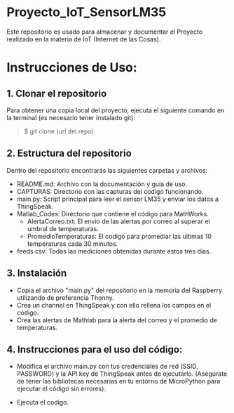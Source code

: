 # Proyecto_IoT_SensorLM35

Este repositorio es usado para almacenar y documentar el Proyecto realizado en la materia de IoT (Internet de las Cosas).

# Instrucciones de Uso:

## 1. Clonar el repositorio
Para obtener una copia local del proyecto, ejecuta el siguiente comando en la terminal (es necesario tener instalado git): 
 > $ git clone (url del repo)

## 2. Estructura del repositorio
Dentro del repositorio encontrarás las siguientes carpetas y archivos: 
- README.md: Archivo con la documentación y guía de uso.
- CAPTURAS: Directorio con las capturas del codigo funcionando.
- main.py: Script principal para leer el sensor LM35 y enviar los datos a ThingSpeak.
- Matlab_Codes: Directorio que contiene el código para MathWorks.
  - AlertaCorreo.txt: El envio de las alertas por correo al superar el umbral de temperaturas.
  - PromedioTemperaturas: El codigo para promediar las ultimas 10 temperaturas cada 30 minutos.
- feeds.csv: Todas las mediciones obtenidas durante estos tres días.

## 3. Instalación
- Copia el archivo "main.py" del repositorio en la memoria del Raspberry utilizando de preferencia Thonny.
- Crea un channel en ThingSpeak y con ello rellena los campos en el código.
- Crea las alertas de Mathlab para la alerta del correo y el promedio de temperaturas.

## 4. Instrucciones para el uso del código: 
- Modifica el archivo main.py con tus credenciales de red (SSID, PASSWORD) y la API key de ThingSpeak antes de ejecutarlo. (Asegúrate de tener las bibliotecas necesarias en tu entorno de MicroPython para ejecutar el código sin errores).

- Ejecuta el codigo.
